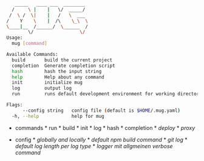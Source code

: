 ```bash
   _____   ____ ___  ________ 
  /     \ |    |   \/  _____/ 
 /  \ /  \|    |   /   \  ___ 
/    Y    \    |  /\    \_\  \
\____|__  /______/  \______  /
        \/                 \/ 
Usage:
  mug [command]

Available Commands:
  build       build the current project
  completion  Generate completion script
  hash        hash the input string
  help        Help about any command
  init        initialize mug
  log         output log
  run         runs default development environment for working directory

Flags:
      --config string   config file (default is $HOME/.mug.yaml)
  -h, --help            help for mug
```

* commands
        * run
        * build
        * init
        * log
        * hash
        * completion
        * _deploy_
        * _proxy_

* config
        * _globally and locally_
        * _default npm build command_
        * _git log_
        * _default log length per log type_
        * _logger mit allgmeinen verbose command_
